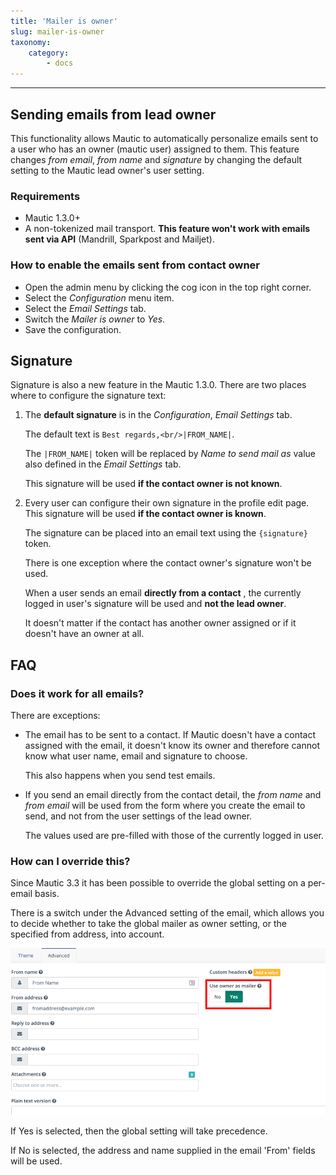 ```yaml
---
title: 'Mailer is owner'
slug: mailer-is-owner
taxonomy:
    category:
        - docs
---
```


---
## Sending emails from lead owner

This functionality allows Mautic to automatically personalize emails sent to a user who has an owner (mautic user) assigned to them. This feature changes *from email*, *from name* and *signature* by changing the default setting to the Mautic lead owner's user setting.

### Requirements

- Mautic 1.3.0+
- A non-tokenized mail transport. **This feature won't work with emails sent via API** (Mandrill, Sparkpost and Mailjet).

### How to enable the emails sent from contact owner

- Open the admin menu by clicking the cog icon in the top right corner.
- Select the *Configuration* menu item.
- Select the *Email Settings* tab.
- Switch the *Mailer is owner* to *Yes*.
- Save the configuration.

## Signature

Signature is also a new feature in the Mautic 1.3.0. There are two places where to configure the signature text:

1. The **default signature** is in the *Configuration*, *Email Settings* tab. 
	
	The default text is `Best regards,<br/>|FROM_NAME|`. 
	
    The `|FROM_NAME|` token will be replaced by *Name to send mail as* value also defined in the *Email Settings* tab. 

	This signature will be used **if the contact owner is not known**.

2. Every user can configure their own signature in the profile edit page. This signature will be used **if the contact owner is known**.

	The signature can be placed into an email text using the `{signature}` token.

	There is one exception where the contact owner's signature won't be used. 

	When a user sends an email **directly from a contact** , the currently logged in user's signature will be used and **not the lead owner**. 
    
    It doesn't matter if the contact has another owner assigned or if it doesn't have an owner at all.

## FAQ

### Does it work for all emails?

There are exceptions:
* The email has to be sent to a contact. 
	If Mautic doesn't have a contact assigned with the email, it doesn't know its owner and therefore cannot know what user name, email and signature to choose. 
    
    This also happens when you send test emails.
    
* If you send an email directly from the contact detail, the *from name* and *from email* will be used from the form where you create the email to send, and not from the user settings of the lead owner. 

	The values used are pre-filled with those of the currently logged in user.

### How can I override this?

Since Mautic 3.3 it has been possible to override the global setting on a per-email basis. 

There is a switch under the Advanced setting of the email, which allows you to decide whether to take the global mailer as owner setting, or the specified from address, into account.

![Screenshot showing mailer as owner switch](mailer-as-owner-switch.png)

If Yes is selected, then the global setting will take precedence.

If No is selected, the address and name supplied in the email 'From' fields will be used.
